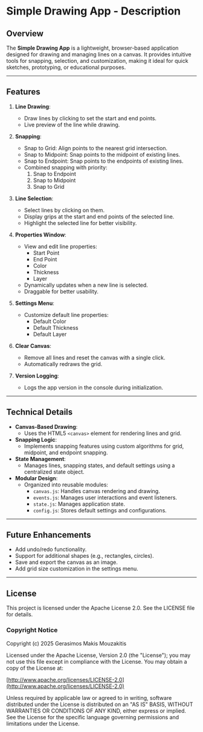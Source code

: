 # Simple Drawing App - Description

## Overview
The **Simple Drawing App** is a lightweight, browser-based application designed for drawing and managing lines on a canvas. It provides intuitive tools for snapping, selection, and customization, making it ideal for quick sketches, prototyping, or educational purposes.

---

## Features
1. **Line Drawing**:
   - Draw lines by clicking to set the start and end points.
   - Live preview of the line while drawing.

2. **Snapping**:
   - Snap to Grid: Align points to the nearest grid intersection.
   - Snap to Midpoint: Snap points to the midpoint of existing lines.
   - Snap to Endpoint: Snap points to the endpoints of existing lines.
   - Combined snapping with priority:
     1. Snap to Endpoint
     2. Snap to Midpoint
     3. Snap to Grid

3. **Line Selection**:
   - Select lines by clicking on them.
   - Display grips at the start and end points of the selected line.
   - Highlight the selected line for better visibility.

4. **Properties Window**:
   - View and edit line properties:
     - Start Point
     - End Point
     - Color
     - Thickness
     - Layer
   - Dynamically updates when a new line is selected.
   - Draggable for better usability.

5. **Settings Menu**:
   - Customize default line properties:
     - Default Color
     - Default Thickness
     - Default Layer

6. **Clear Canvas**:
   - Remove all lines and reset the canvas with a single click.
   - Automatically redraws the grid.

7. **Version Logging**:
   - Logs the app version in the console during initialization.

---

## Technical Details
- **Canvas-Based Drawing**:
  - Uses the HTML5 `<canvas>` element for rendering lines and grid.
- **Snapping Logic**:
  - Implements snapping features using custom algorithms for grid, midpoint, and endpoint snapping.
- **State Management**:
  - Manages lines, snapping states, and default settings using a centralized state object.
- **Modular Design**:
  - Organized into reusable modules:
    - `canvas.js`: Handles canvas rendering and drawing.
    - `events.js`: Manages user interactions and event listeners.
    - `state.js`: Manages application state.
    - `config.js`: Stores default settings and configurations.

---

## Future Enhancements
- Add undo/redo functionality.
- Support for additional shapes (e.g., rectangles, circles).
- Save and export the canvas as an image.
- Add grid size customization in the settings menu.

---

## License
This project is licensed under the Apache License 2.0. See the LICENSE file for details.

### Copyright Notice
Copyright (c) 2025 Gerasimos Makis Mouzakitis

Licensed under the Apache License, Version 2.0 (the "License");
you may not use this file except in compliance with the License.
You may obtain a copy of the License at:

[http://www.apache.org/licenses/LICENSE-2.0](http://www.apache.org/licenses/LICENSE-2.0)

Unless required by applicable law or agreed to in writing, software
distributed under the License is distributed on an "AS IS" BASIS,
WITHOUT WARRANTIES OR CONDITIONS OF ANY KIND, either express or implied.
See the License for the specific language governing permissions and
limitations under the License.